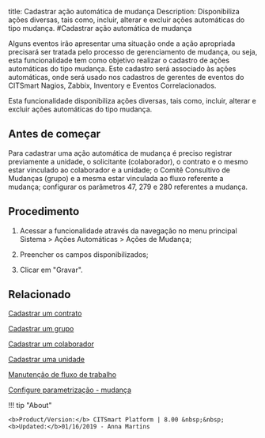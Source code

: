 title: Cadastrar ação automática de mudança
Description: Disponibiliza ações diversas, tais como, incluir, alterar e excluir ações automáticas do tipo mudança.
#Cadastrar ação automática de mudança

Alguns eventos irão apresentar uma situação onde a ação apropriada precisará ser
tratada pelo processo de gerenciamento de mudança, ou seja, esta funcionalidade
tem como objetivo realizar o cadastro de ações automáticas do tipo mudança. Este
cadastro será associado às ações automáticas, onde será usado nos cadastros de
gerentes de eventos do CITSmart Nagios, Zabbix, Inventory e Eventos
Correlacionados.

Esta funcionalidade disponibiliza ações diversas, tais como, incluir, alterar e
excluir ações automáticas do tipo mudança.

Antes de começar
--------------------

Para cadastrar uma ação automática de mudança é preciso registrar previamente a
unidade, o solicitante (colaborador), o contrato e o mesmo estar vinculado ao
colaborador e a unidade; o Comitê Consultivo de Mudanças (grupo) e a mesma estar vinculada ao fluxo referente a mudança;
configurar os parâmetros 47, 279 e 280 referentes a mudança.

Procedimento
----------------

1.  Acessar a funcionalidade através da navegação no menu principal Sistema \>
    Ações Automáticas \> Ações de Mudança;

2.  Preencher os campos disponibilizados;

3.  Clicar em "Gravar".



Relacionado
-------

[Cadastrar um contrato](/pt-br/citsmart-platform-8/additional-features/contract-management/use/register-contract.html)

[Cadastrar um grupo](/pt-br/citsmart-platform-8/initial-settings/access-settings/user/register-groups.html)

[Cadastrar um colaborador](/pt-br/citsmart-platform-8/initial-settings/access-settings/user/register-employee.html)

[Cadastrar uma unidade](/pt-br/citsmart-platform-8/platform-administration/region-and-language/register-unit.html)

[Manutenção de fluxo de trabalho](/pt-br/citsmart-platform-8/platform-administration/flow-maintenance/workflow-maintenance.html)

[Configure parametrização - mudança](/pt-br/citsmart-platform-8/platform-administration/parameters-list/configure-parametrization-change.html)

!!! tip "About"

    <b>Product/Version:</b> CITSmart Platform | 8.00 &nbsp;&nbsp;
    <b>Updated:</b>01/16/2019 - Anna Martins

